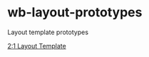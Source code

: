 # wb-layout-prototypes
Layout template prototypes


[2:1 Layout Template](https://jackie-renner.github.io/wb-layout-prototypes/2-1-layout.html)

